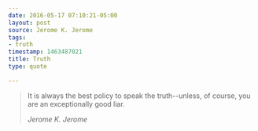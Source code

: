 ```yaml
---
date: 2016-05-17 07:10:21-05:00
layout: post
source: Jerome K. Jerome
tags:
- truth
timestamp: 1463487021
title: Truth
type: quote

---
```

> It is always the best policy to speak the truth--unless, of course, you are an exceptionally good liar.
> 
> <cite>Jerome K. Jerome</cite>
